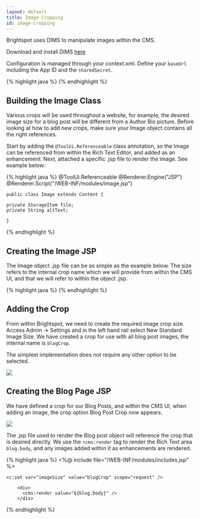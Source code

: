 ```yaml
---
layout: default
title: Image Cropping
id: image-cropping
---
```


<div markdown="1" class="span12">

Brightspot uses DIMS to manipulate images within the CMS. 

Download and install DIMS [here](https://github.com/beetlebugorg/mod_dims)

Configuration is managed through your context.xml. Define your `baseUrl` including the App ID and the `sharedSecret`.

<div class="highlight">{% highlight java %}
    <!-- DIMs -->
    <Environment name="dari/defaultImageEditor" override="false" type="java.lang.String" value="dims" />
    <Environment name="dari/imageEditor/dims/class" override="false" type="java.lang.String" value="com.psddev.dari.util.DimsImageEditor" />
    <Environment name="dari/imageEditor/dims/baseUrl" override="false" type="java.lang.String" value="http://example.com/dims4/APP_ID />
    <Environment name="dari/imageEditor/dims/sharedSecret" override="false" type="java.lang.String" value="S3cret_H3re" />
    <Environment name="dari/imageEditor/dims/quality" override="false" type="java.lang.Integer" value="90" />
{% endhighlight %}</div>

## Building the Image Class

Various crops will be used throughout a website, for example, the desired image size for a blog post will be different from a Author Bio picture. Before looking at how to add new crops, make sure your Image object contains all the right references.

Start by adding the `@ToolUi.Referenceable` class annotation, so the Image can be referenced from within the Rich Text Editor, and added as an enhancement. Next, attached a specific .jsp file to render the image. See example below:

<div class="highlight">{% highlight java %}
	@ToolUi.Referenceable
	@Renderer.Engine("JSP")
	@Renderer.Script("/WEB-INF/modules/image.jsp")

	public class Image extends Content {

	private StorageItem file;
	private String altText;

	}
{% endhighlight %}</div>

## Creating the Image JSP

The Image object .jsp file can be as simple as the example below. The size refers to the internal crop name which we will provide from within the CMS UI, and that we will refer to within the object .jsp.

<div class="highlight">{% highlight java %}
    <cms:img src="${content}" size="${imageSize}" alt="${content.altText}" />
{% endhighlight %}</div>

## Adding the Crop

From within Brightspot, we need to create the required image crop size. Access Admin -> Settings and in the left hand rail select New Standard Image Size. We have created a crop for use with all blog post images, the internal name is `blogCrop`.

The simplest implementation does not require any other option to be selected.

![](http://docs.Brightspot.s3.amazonaws.com/new-crop.png)


## Creating the Blog Page JSP

We have defined a crop for our Blog Posts, and within the CMS UI, when adding an image, the crop option Blog Post Crop now appears. 

![](http://docs.Brightspot.s3.amazonaws.com/crop-ui-choice.png)

The .jsp file used to render the Blog post object will reference the crop that is desired directly. We use the `<cms:render` tag to render the Rich Text area `blog.body`, and any images added within it as enhancements are rendered.

<div class="highlight">{% highlight java %}
    <%@ include file="/WEB-INF/modules/includes.jsp" %>

    <c:set var="imageSize" value="blogCrop" scope="request" />

        <div>
          <cms:render value="${blog.body}" />
	  	</div>
{% endhighlight %}</div>